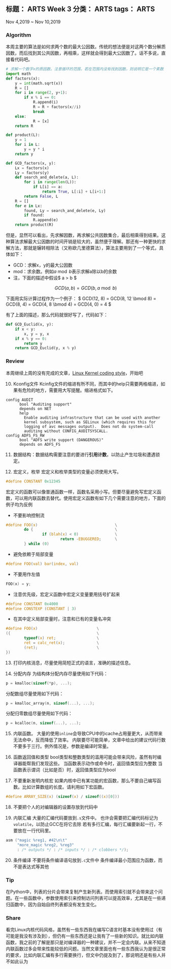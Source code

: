 标题： ARTS Week 3
分类： ARTS
tags： ARTS
-----------------------------------

Nov 4,2019 ~ Nov 10,2019
### Algorithm
本周主要的算法是如何求两个数的最大公因数。传统的想法便是对这两个数分解质因数，而后找到其公共因数，再相乘，这样就会得到最大公因数了。话不多说，直接看代码吧。
```python
# 求解一个数字x的质因数。注意循环的范围，若在范围内没有找到因数，则说明它是一个素数
import math
def factors(x):
    y = int(math.sqrt(x))
    R = []
    for i in range(2, y+1):
        if x % i == 0:
            R.append(i)
            R = R + factors(x//i)
            break
    else:
            R = [x]
    return R

def product(L):
    y = 1
    for i in L:
        y = y * i
    return y

def GCD_factors(x, y):
    Lx = factors(x)
    Ly = factors(y)
    def search_and_delete(a, L):
        for i in range(len(L)):
            if L[i] == a:
                return True, L[:i] + L[i+1:]
        return False, L
    R = []
    for e in Lx:
        found, Ly = search_and_delete(e, Ly)
        if found:
            R.append(e)
    return product(R)
```
但是，显然可以看出，先求解因数，再求解公共因数集合，最后相乘得到结果。这种算法求解最大公因数的时间开销是较大的，虽然便于理解。那还有一种更快的求解方法，那就是辗转相除法（又称欧几里德算法），算法主要用到了一个等式，具体如下：
- GCD：求解x，y的最大公因数
- mod：求余数。例如$a \bmod b$表示求解a除以b的余数
- 注，下面的描述中假设$ a > b $

$$ GCD(a,b) = GCD(b, a \bmod b) $$

下面用实际计算过程作为一个例子：
$ GCD(12, 8) = GCD(8, 12 \bmod 8) = GCD(8, 4) = GCD(4, 8 \bmod 4) = GCD(4, 0) = 4 $

有了上面的描述，那么代码就很好写了，代码如下：
```python
def GCD_Euclid(x, y):
    if x < y:
        x, y = y, x
    if x % y == 0:
        return y
    return GCD_Euclid(y, x % y)
```

### Review
本周继续上周的没有完成的文章，[Linux Kernel coding style](https://www.kernel.org/doc/html/v4.10/process/coding-style.html)，开始吧

10. Kconfig文件
Kcinfig文件的缩进有所不同，而其中的help只需要两格缩进，如果有危险的地方，需要用大写提醒。缩进格式如下。
```
config AUDIT
      bool "Auditing support"
      depends on NET
      help
        Enable auditing infrastructure that can be used with another
        kernel subsystem, such as SELinux (which requires this for
        logging of avc messages output).  Does not do system-call
        auditing without CONFIG_AUDITSYSCALL.
config ADFS_FS_RW
      bool "ADFS write support (DANGEROUS)"
      depends on ADFS_FS
```
11. 数据结构：数据结构需要注意的要进行**引用计数**，以防止产生垃圾和遭遇锁定。

12. 宏定义，枚举
宏定义和枚举类型的变量必须使用大写。
```c
#define CONSTANT 0x12345
```
宏定义的函数可以像普通函数一样，函数名采用小写。但要尽量避免写宏定义函数，可以用内联函数去替代。使用宏定义函数有如下几个需要注意的地方，下面的例子均为反例
- 不要影响控制流
```c
#define FOO(x)                                  \
        do {                                    \
                if (blah(x) < 0)                \
                        return -EBUGGERED;      \
        } while (0)
```
- 避免依赖于局部变量
```c
#define FOO(val) bar(index, val)
```
- 不要用作左值
```c
FOO(x) = y;
```
- 注意优先级，宏定义函数中宏定义变量要用括号扩起来
```c
#define CONSTANT 0x4000
#define CONSTEXP (CONSTANT | 3)
```
- 在其中定义局部变量时，注意和已有的变量名冲突
```c
#define FOO(x)                          \
({                                      \
        typeof(x) ret;                  \
        ret = calc_ret(x);              \
        (ret);                          \
})
```

13. 打印内核消息，尽量使用简短正式的语言，准确的描述信息。

14. 分配内存
为结构体分配内存尽量使用如下代码：
```c
p = kmalloc(sizeof(*p), ...);
```
分配数组尽量使用如下代码：
```c
p = kmalloc_array(n, sizeof(...), ...);
```
分配归零数组尽量使用如下代码：
```c
p = kcalloc(n, sizeof(...), ...);
```

15. 内联函数。
大量的使用`inline`会导致CPU中的icache占用量更大，从而带来无法命中，反而降低了效率。
内联要尽可能简单，文章中给出的建议代码行数不要多于三行。例外情况是，参数是编译时常量。

16. 函数返回值和类型
bool类型和整数类型的滥用可能会带来风险，虽然有时编译器能帮我们发现这些。
当函数表示动作或命令时，返回值类型应为整数
当函数表示谓词（比如是否）时，返回值类型应为bool

17. 不要重新发明内核宏
如果内核中已有某功能的宏函数，那么不要自己编写函数。比如计算数组的长度。请利用如下宏函数。
```c
#define ARRAY_SIZE(x) (sizeof(x) / sizeof((x)[0]))
```

18. 不要把个人的对编辑器的设置存放到代码中

19. 内联汇编
大量的汇编代码要放到`.s`文件中。
也许会需要把汇编代码标记为`volatile`，以防止GCC在将它去除
若有多行汇编，每行汇编要新起一行，不要放在一行代码里。
```c
asm ("magic %reg1, #42\n\t"
     "more_magic %reg2, %reg3"
     : /* outputs */ : /* inputs */ : /* clobbers */);
```
20. 条件编译
不要将条件编译语句放到`.c`文件中
条件编译最小范围应为函数，而不是表达式等其他

### Tip
在Python中，列表的分片会带来复制产生新列表。而使用索引就不会带来这个问题。在一些函数中，参数使用索引来控制访问列表可以提高效率，尤其是在一些递归函数中，因为自始自终列表都没有发生变化。

### Share
看完Linux内核代码风格，虽然有一些东西我在编写C语言时基本没有使用过（有可能是我没有涉及到），但仍有一些东西还是让我有了一些新的知识。就比如内联函数，我之前的了解是那只是对编译器的一种建议，并不一定会内联。从来不知道内联函数过多会带来性能较低的问题。当然文章里面也有一些东西我认为是很正常的要求，比如内联汇编有多行需要换行，但文中仍提及到了，那说明还是有些人并不如此认为